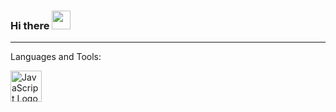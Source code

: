 ### Hi there <img src="https://raw.githubusercontent.com/MartinHeinz/MartinHeinz/master/wave.gif" width="30px">

*** 
Languages and Tools:

<img src="https://github.com/devicons/devicon/tree/master/icons/javascript" alt="JavaScript Logo" width="50px" height="50px">

<!--
**ElenkaSan/ElenkaSan** is a ✨ _special_ ✨ repository because its `README.md` (this file) appears on your GitHub profile.

Here are some ideas to get you started:

- 🔭 I’m currently working on ...
- 🌱 I’m currently learning ...
- 👯 I’m looking to collaborate on ...
- 🤔 I’m looking for help with ...
- 💬 Ask me about ...
- 📫 How to reach me: ...
- 😄 Pronouns: ...
- ⚡ Fun fact: ...
-->
